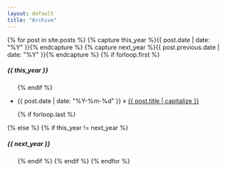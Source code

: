 ```yaml
---
layout: default
title: "Archive"
---
```


<!-- Refers to this page, https://www.computerhope.com/issues/ch000049.htm#topbot, to learn more about how to create links to sections on the same page in HTML -->
<div class="post-archives">
  {% for post in site.posts %}
    {% capture this_year %}{{ post.date | date: "%Y" }}{% endcapture %}
    {% capture next_year %}{{ post.previous.date | date: "%Y" }}{% endcapture %}
    {% if forloop.first %}
    <div class="archive-group" id="{{ this_year }}">
      <h5 id="{{this_year}}">{{ this_year }}</h5>
      <!-- <a href="#{{this_year}}">{{ this_year }}</a> -->
      <ul>
    {% endif %}
          <li>
            <p>
              <span>{{ post.date | date: "%Y-%m-%d" }}&nbsp;&raquo;</span>
              <a href="{{ site.url }}{{ site.baseurl }}{{ post.url }}">
                {{ post.title | capitalize }}
              </a>
            </p>
          </li>
    {% if forloop.last %}
      </ul>
    </div>
    {% else %}
      {% if this_year != next_year %}
        </ul>
        </div>
        <div class="archive-group" id="{{ next_year }}">
          <h5 id="next_year">{{ next_year }}</h5>
          <!-- <a href="#{{next_year}}">{{ next_year }}</a> -->
          <ul>
      {% endif %}
    {% endif %}
  {% endfor %}
</div>


<!-- Option 2: Taken from here -->
<!-- <ul class="tags-box">
{% if site.posts != empty %}
    {% for post in site.posts %}
        {% capture this_year %}{{ post.date | date: "%Y" }}{% endcapture %}
        {% unless year == this_year %}
            {% assign year = this_year %}
            {% unless post == site.posts.first %}
            {% endunless %}
            <li id="{{ year }}">{{ year }}</li>
        {% endunless %}
        <time datetime="{{ post.date | date:"%Y-%m-%d" }}">
        {{ post.date | date:"%Y-%m-%d" }}
        </time>
        &raquo; <a href="{{ site.baseurl }}{{ post.url }}">{{ post.title | capitalize }}</a><br />
    {% endfor %}
{% else %}
    <span>No posts</span>
{% endif %}
</ul> -->
